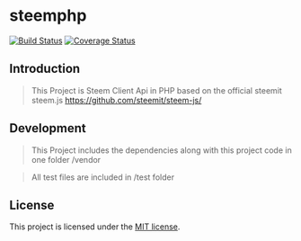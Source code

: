 # steemphp


[![Build Status](https://api.travis-ci.org/davidkevork/steemphp.svg?branch=master)](https://travis-ci.org/davidkevork/steemphp) [![Coverage Status](https://coveralls.io/repos/github/davidkevork/steemphp/badge.svg?branch=master)](https://coveralls.io/github/davidkevork/steemphp?branch=master)

## Introduction

> This Project is Steem Client Api in PHP based on the official steemit steem.js https://github.com/steemit/steem-js/

## Development

> This Project includes the dependencies along with this project code in one folder /vendor

> All test files are included in /test folder

## License

This project is licensed under the [MIT license](LICENSE).
